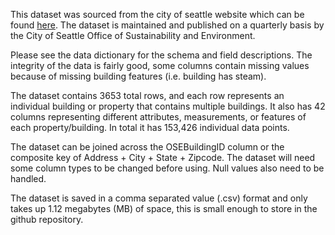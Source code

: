 This dataset was sourced from the city of seattle website which can be found [here](https://data.seattle.gov/Permitting/2022-Building-Energy-Benchmarking/5sxi-iyiy/about_data). The dataset is maintained and published on a quarterly basis by the City of Seattle Office of Sustainability and Environment.

Please see the data dictionary for the schema and field descriptions. The integrity of the data is fairly good, some columns contain missing values because of missing building features (i.e. building has steam).

The dataset contains 3653 total rows, and each row represents an individual building or property that contains multiple buildings. It also has 42 columns representing different attributes, measurements, or features of each property/building. In total it has 153,426 individual data points.

The dataset can be joined across the OSEBuildingID column or the composite key of Address + City + State + Zipcode. The dataset will need some column types to be changed before using. Null values also need to be handled.

The dataset is saved in a comma separated value (.csv) format and only takes up 1.12 megabytes (MB) of space, this is small enough to store in the github repository.
